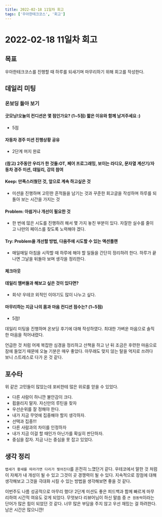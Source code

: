 ```yaml
---
title: 2022-02-18 11일차 회고
tags: ['우아한테크코스', '회고']
---
```


# 2022-02-18 11일차 회고

<CenterImage image-src=https://user-images.githubusercontent.com/59357153/152970395-a31c8134-fc89-449f-b4dc-441e03df929c.png />

## 목표

우아한테크코스를 진행할 때 하루를 되새기며 마무리하기 위해 회고를 작성한다.

## 데일리 미팅

### 온보딩 돌아 보기

#### 굿모닝!오늘의 컨디션은 몇 점인가요? (1~5점)  짧은 이유와 함께 남겨주세요 :)
* 5점

#### 자동차 경주 미션 진행상황 공유
* 2단계 머지 완료

#### (참고) 2주동안 우리가 한 것들:OT, 페어 프로그래밍, 보이는 라디오, 문자열 계산기/자동차 경주 미션, 데일리, 강의 참여

#### Keep: 만족스러웠던 것, 앞으로 계속 하고싶은 것
* 미션을 진행하며 고민한 흔적들을 남기는 것과 꾸준한 회고글을 작성하며 하루를 되돌아 보는 시간을 가지는 것

#### Problem: 아쉽거나 개선이 필요한 것
* 한 번에 많은 시도를 진행하려 해서 몇 가지 놓친 부분이 있다. 자잘한 실수를 줄이고 나만의 페이스를 찾도록 노력해야 겠다.

#### Try: Problem을 개선할 방법, 다음주에 시도할 수 있는 액션플랜
* 매일매일 아침을 시작할 때 하루에 해야 할 일들을 간단히 정리하려 한다. 하루가 끝나면 그날을 뒤돌아 보며 생각을 정리한다.

#### 체크아웃

#### 데일리 멤버들과 해보고 싶은 것이 있다면?
* 회식! 우테코 외적인 이야기도 많이 나누고 싶다.

#### 마무리하는 지금 나의 몸과 마음 컨디션 점수는? (1~5점)
* 5점!

데일리 미팅을 진행하며 온보딩 후기에 대해 작성하였다. 최대한 가벼운 마음으로 솔직한 마음을 적어내렸다. 

언급한 것 처럼 어제 복잡한 심경을 정리하고 산책을 하고 난 뒤 조금은 후련한 마음으로 잠에 들었기 때문에 오늘 기분은 매우 좋았다. 아무래도 맞지 않는 탈을 억지로 쓰려다 보니 스트레스로 다가 온 것 같다. 

## 포수타 

위 같은 고민들이 많았는데 포비한테 많은 위로를 얻을 수 있었다.
* 다른 사람이 하니깐 불안감이 크다.
* 휩쓸리지 말자. 자신만의 루틴을 찾자
* 우선순위를 잘 정해야 한다.
* 내가 지금 무엇에 집중해야 할지 생각하자.
* 선택과 집중!!!
* 다른 사람과의 차이를 인정하자
* 내가 지금 이걸 할 때인가 아닌가를 확실히 판단하자.
* 중심을 잡자. 지금 나는 중심을 못 잡고 있었다.

## 생각 정리

`뱁새가 황새를 따라가면 다리가 찢어진다`를 온전히 느꼈던거 같다. 우테코에서 말한 것 처럼 이 자체가 내 개성이 될 수 있고 그것이 곳 경쟁력이 될 수 있다. 지속적으로 장점에 대해 생각해보고 그것을 극대화 시킬 수 있는 방법을 생각해보면 좋을 것 같다. 

이번주도 나름 성공적으로 마무리 했다! 2단계 미션도 좋은 피드백과 함께 빠르게 마무리하여 시간적 여유도 갖게 되었다. 무엇보다 리뷰어님이 하신 말씀 중 `큰 원동력`이라는 단어가 많은 힘이 되었던 것 같다. 너무 많은 부담을 주지 않고 우선 재밌는 걸 하려한다. 남은 시간은 많으니깐!

<TagLinks />